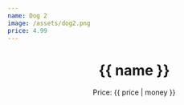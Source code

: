 ```yaml
---
name: Dog 2
image: /assets/dog2.png
price: 4.99
---
```


<header>
  <h1>{{ name }}</h1>
  <p>Price: {{ price | money }}</p>
</header>
